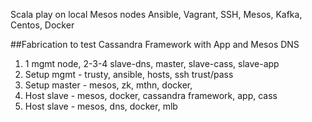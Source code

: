 Scala play on local Mesos nodes
Ansible, Vagrant, SSH, Mesos, Kafka, Centos, Docker

##Fabrication to test Cassandra Framework with App and Mesos DNS
1. 1 mgmt node, 2-3-4 slave-dns, master, slave-cass, slave-app
2. Setup mgmt - trusty, ansible, hosts, ssh trust/pass
3. Setup master - mesos, zk, mthn, docker,
4. Host slave - mesos, docker, cassandra framework, app, cass
5. Host slave - mesos, dns, docker, mlb